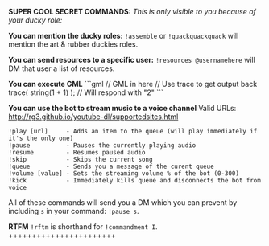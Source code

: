 **SUPER COOL SECRET COMMANDS:**
*This is only visible to you because of your ducky role:*

**You can mention the ducky roles:**
`!assemble` or `!quackquackquack` will mention the art & rubber duckies roles.

**You can send resources to a specific user:**
`!resources @usernamehere` will DM that user a list of resources.

**You can execute GML**
\`\`\`gml
// GML in here
// Use trace to get output back
trace( string(1 + 1) ); // Will respond with "2"
\`\`\`

**You can use the bot to stream music to a voice channel**
Valid URLs: http://rg3.github.io/youtube-dl/supportedsites.html
```
!play [url]     - Adds an item to the queue (will play immediately if it's the only one)
!pause          - Pauses the currently playing audio
!resume         - Resumes paused audio
!skip           - Skips the current song
!queue          - Sends you a message of the curent queue
!volume [value] - Sets the streaming volume % of the bot (0-300)
!kick           - Immediately kills queue and disconnects the bot from voice
```
All of these commands will send you a DM which you can prevent by including `s` in your command: `!pause s`.

**RTFM**
`!rftm` is shorthand for `!commandment I`.
+++++++++++++++++++++++
